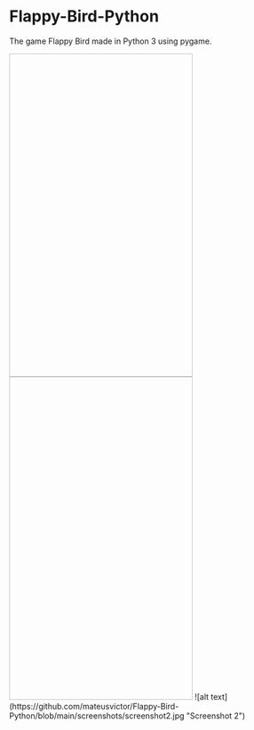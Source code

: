 # Flappy-Bird-Python
The game Flappy Bird made in Python 3 using pygame.

<img href="https://github.com/mateusvictor/Flappy-Bird-Python/blob/main/screenshots/screenshot1.jpg" height="580" width="330">
<img href="https://github.com/mateusvictor/Flappy-Bird-Python/blob/main/screenshots/screenshot2.jpg" height="580" width="330">
![alt text](https://github.com/mateusvictor/Flappy-Bird-Python/blob/main/screenshots/screenshot2.jpg "Screenshot 2")



